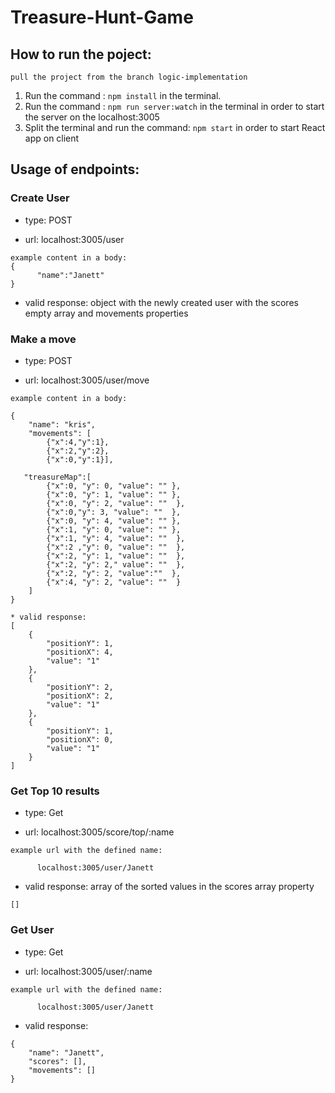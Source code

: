 # Treasure-Hunt-Game

## How to run the poject:

`pull the project from the branch logic-implementation`

1. Run the command : `npm install` in the terminal.
2. Run the command : `npm run server:watch` in the terminal in order to start the server on the localhost:3005
3. Split the terminal and run the command: `npm start` in order to start React app on client

## Usage of endpoints:

### Create User

- type: POST

- url: localhost:3005/user

```
example content in a body:
{
      "name":"Janett"
}
```

- valid response: object with the newly created user with the scores empty array and movements properties

### Make a move

- type: POST

- url: localhost:3005/user/move

```
example content in a body:

{
    "name": "kris",
    "movements": [
    	{"x":4,"y":1},
    	{"x":2,"y":2},
    	{"x":0,"y":1}],

   "treasureMap":[
        {"x":0, "y": 0, "value": "" },
        {"x":0, "y": 1, "value": "" },
        {"x":0, "y": 2, "value": ""  },
        {"x":0,"y": 3, "value": ""  },
        {"x":0, "y": 4, "value": "" },
        {"x":1, "y": 0, "value": "" },
        {"x":1, "y": 4, "value": ""  },
        {"x":2 ,"y": 0, "value": ""  },
        {"x":2, "y": 1, "value": ""  },
        {"x":2, "y": 2," value": ""  },
        {"x":2, "y": 2, "value":""  },
        {"x":4, "y": 2, "value": ""  }
    ]
}

```

```
* valid response:
[
    {
        "positionY": 1,
        "positionX": 4,
        "value": "1"
    },
    {
        "positionY": 2,
        "positionX": 2,
        "value": "1"
    },
    {
        "positionY": 1,
        "positionX": 0,
        "value": "1"
    }
]
```

### Get Top 10 results

- type: Get

- url: localhost:3005/score/top/:name

```
example url with the defined name:

      localhost:3005/user/Janett

```

- valid response: array of the sorted values in the scores array property

```
[]
```

### Get User

- type: Get

- url: localhost:3005/user/:name

```
example url with the defined name:

      localhost:3005/user/Janett

```

- valid response:

```
{
    "name": "Janett",
    "scores": [],
    "movements": []
}
```
